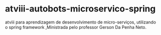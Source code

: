# atviii-autobots-microservico-spring
atviii para aprendizagem de desenvolvimento de micro-serviços, utilizando o spring framework ,Ministrada pelo professor Gerson Da Penha Neto.
